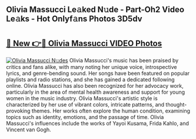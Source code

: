 ## Olivia Massucci Le𝚊ked N𝚞de - Part-Oh2 Video Le𝚊ks - Hot Onlyf𝚊ns Photos 3D5dv

# <h2><a href="http://ab35653.deff.icu/?id=Olivia+Massucci">🔗 New 👉🔴 Olivia Massucci VIDEO Photos</a></h2>

[![Olivia Massucci N𝚞des](https://i.imgur.com/rIISA9y.gif)](http://ab35653.deff.icu/?id=Olivia+Massucci)
Olivia Massucci's music has been praised by critics and fans alike, with many noting her unique voice, introspective lyrics, and genre-bending sound. Her songs have been featured on popular playlists and radio stations, and she has gained a dedicated following online. Olivia Massucci has also been recognized for her advocacy work, particularly in the area of mental health awareness and support for young women in the music industry. Olivia Massucci's artistic style is characterized by her use of vibrant colors, intricate patterns, and thought-provoking themes. Her works often explore the human condition, examining topics such as identity, emotions, and the passage of time. Olivia Massucci's influences include the works of Yayoi Kusama, Frida Kahlo, and Vincent van Gogh.
